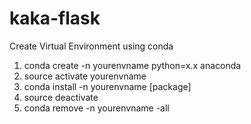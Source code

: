 # kaka-flask

Create Virtual Environment using conda
 1. conda create -n yourenvname python=x.x anaconda
 2. source activate yourenvname
 3. conda install -n yourenvname [package]
 4. source deactivate
 5. conda remove -n yourenvname -all
